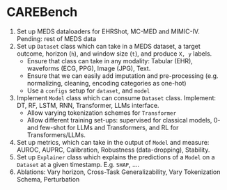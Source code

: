 # CAREBench

1. Set up MEDS dataloaders for EHRShot, MC-MED and MIMIC-IV. Pending: rest of MEDS data
2. Set up `Dataset` class which can take in a MEDS dataset, a target outcome, horizon (`h`), and window size (`t`), and produce `X, y` labels.
   - Ensure that class can take in any modality: Tabular (EHR), waveforms (ECG, PPG), Image (JPG), Text.
   - Ensure that we can easily add imputation and pre-processing (e.g. normalizing, cleaning, encoding categories as one-hot)
   - Use a `configs` setup for `dataset`, and `model`
4. Implement `Model` class which can consume `Dataset` class. Implement: DT, RF, LSTM, RNN, Transformer, LLMs interface.
   - Allow varying tokenization schemes for `Transformer`
   - Allow different training set-ups: supervised for classical models, 0- and few-shot for LLMs and Transformers, and RL for Transformers/LLMs. 
6. Set up metrics, which can take in the output of `Model` and measure: AUROC, AUPRC, Calibration, Robustness (data-dropping), Stability.
7. Set up `Explainer` class which explains the predictions of a `Model` on a `Dataset` at a given timestamp. E.g. `SHAP`, .... 
8. Ablations: Vary horizon, Cross-Task Generalizability, Vary Tokenization Schema, Perturbation 
